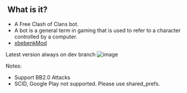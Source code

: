 ﻿﻿ What is it?
  -----------
- A Free Clash of Clans bot. 
- A bot is a general term in gaming that is used to refer to a character controlled by a computer.
- [xbebenkMod](https://mybot.run/forums/index.php?/topic/58541-xbebenkmod-discontinued/)

Latest version always on dev branch
![image](https://github.com/xbebenk/MBR_xbebenkMod/assets/6594360/18e69ee2-f326-4d08-a69b-e8cc664d6ce7)

Notes:
- Support BB2.0 Attacks
- SCID, Google Play not supported. Please use shared_prefs.

